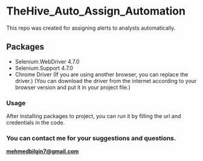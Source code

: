 # TheHive_Auto_Assign_Automation

This repo was created for assigning alerts to analysts automatically.

## Packages
- Selenium.WebDriver 4.7.0
- Selenium.Support 4.7.0
- Chrome Driver (İf you are using another browser, you can replace the driver.) 
(You can download the driver from the internet according to your browser version and put it in your project file.)

### Usage
After installing packages to project, you can run it by filling the url and credentials in the code.

### You can contact me for your suggestions and questions. 
 **mehmedbilgin7@gmail.com**
